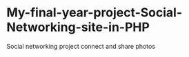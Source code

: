 # My-final-year-project-Social-Networking-site-in-PHP
Social networking project connect and share photos
